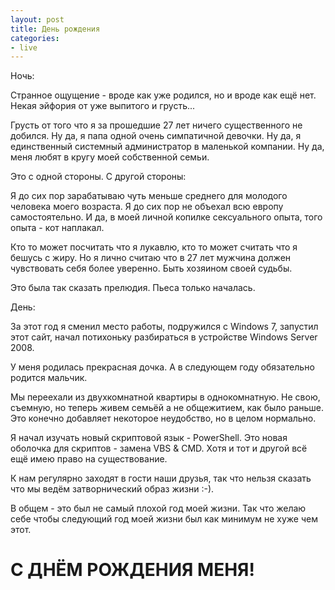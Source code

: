 ```yaml
---
layout: post
title: День рождения
categories:
- live
---
```

Ночь:

Странное ощущение - вроде как уже родился, но и вроде как ещё нет. Некая эйфория от уже выпитого и грусть...

Грусть от того что я за прошедшие 27 лет ничего существенного не добился. Ну да, я папа одной очень симпатичной девочки. Ну да, я единственный системный администратор в маленькой компании. Ну да, меня любят в кругу моей собственной семьи.

Это с одной стороны. С другой стороны:

Я до сих пор зарабатываю чуть меньше среднего для молодого человека моего возраста. Я до сих пор не объехал всю европу самостоятельно. И да, в моей личной копилке сексуального опыта, того опыта - кот наплакал.

Кто то может посчитать что я лукавлю, кто то может считать что я бешусь с жиру. Но я лично считаю что в 27 лет мужчина должен чувствовать себя более уверенно. Быть хозяином своей судьбы.

Это была так сказать прелюдия. Пьеса только началась.

День:

За этот год я сменил место работы, подружился с Windows 7, запустил этот сайт, начал потихоньку разбираться в устройстве Windows Server 2008. 

У меня родилась прекрасная дочка. А в следующем году обязательно родится мальчик.

Мы переехали из двухкомнатной квартиры в однокомнатную. Не свою, съемную, но теперь живем семьёй а не общежитием, как было раньше. Это конечно добавляет некоторое неудобство, но в целом нормально.

Я начал изучать новый скриптовой язык - PowerShell. Это новая оболочка для скриптов - замена VBS & CMD. Хотя и тот и другой всё ещё имею право на существование.

К нам регулярно заходят в гости наши друзья, так что нельзя сказать что мы ведём затворнический образ жизни :-). 

В общем - это был не самый плохой год моей жизни. Так что желаю себе чтобы следующий год моей жизни был как минимум не хуже чем этот.

# С ДНЁМ РОЖДЕНИЯ МЕНЯ! #